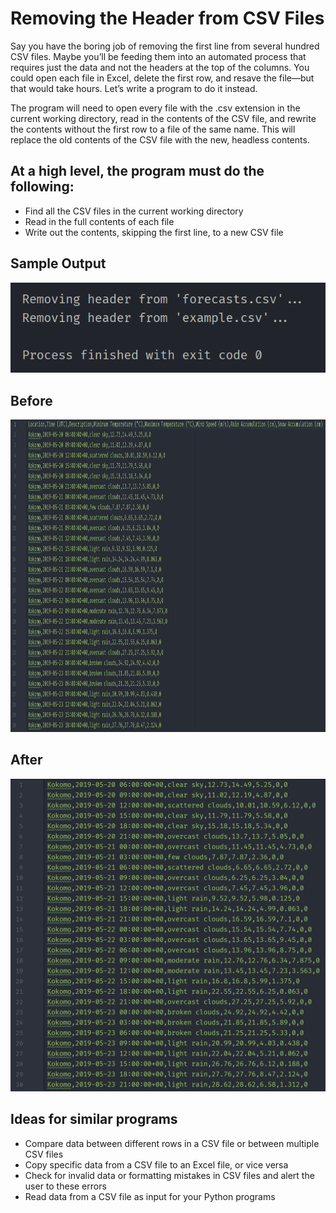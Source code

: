 # Removing the Header from CSV Files

Say you have the boring job of removing the first line from several hundred CSV files. Maybe you’ll be feeding them into an automated process that requires just the data and not the headers at the top of the columns. You could open each file in Excel, delete the first row, and resave the file—but that would take hours. Let’s write a program to do it instead.

The program will need to open every file with the .csv extension in the current working directory, read in the contents of the CSV file, and rewrite the contents without the first row to a file of the same name. This will replace the old contents of the CSV file with the new, headless contents.

At a high level, the program must do the following:
-
- Find all the CSV files in the current working directory
- Read in the full contents of each file
- Write out the contents, skipping the first line, to a new CSV file

## Sample Output
<p align=center>
  <img src=./images/sample_output.png alt=sample console output>
</p>

**Before**
-
<p align=center>
  <img src=./images/before.png alt=csv before script height=500>
</p>

**After**
-
<p align=center>
  <img src=./images/after.png alt=csv after script height=500>
</p> 

## Ideas for similar programs

- Compare data between different rows in a CSV file or between multiple CSV files
- Copy specific data from a CSV file to an Excel file, or vice versa
- Check for invalid data or formatting mistakes in CSV files and alert the user to these errors
- Read data from a CSV file as input for your Python programs

